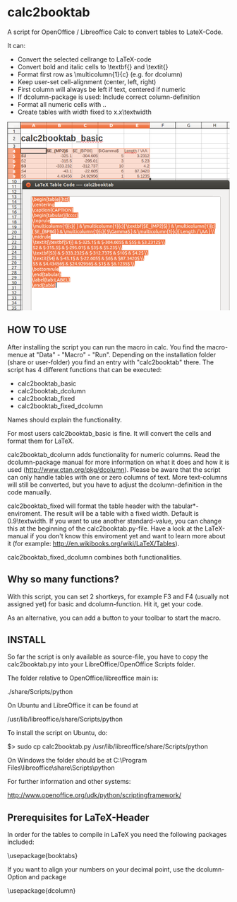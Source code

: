 calc2booktab
============
A script for OpenOffice / Libreoffice Calc to convert tables to LateX-Code.

It can:

- Convert the selected cellrange to LaTeX-code
- Convert bold and italic cells to \\textbf{} and \\textit{}
- Format first row as \\multicolumn{1}{c} (e.g. for dcolumn)
- Keep user-set cell-alignment (center, left, right)
- First column will always be left if text, centered if numeric
- If dcolumn-package is used: Include correct column-definition
- Format all numeric cells with $..$
- Create tables with width fixed to x.x\\textwidth

![image1](imgs/screen2.png)

HOW TO USE
------------
After installing the script you can run the macro in calc. You find the macro-menue at "Data" - "Macro" - "Run". Depending on the installation folder (share or user-folder) you find an entry with "calc2booktab" there. The script has 4 different functions that can be executed:

- calc2booktab\_basic
- calc2booktab\_dcolumn
- calc2booktab\_fixed
- calc2booktab\_fixed\_dcolumn

Names should explain the functionality. 

For most users calc2booktab\_basic is fine. It will convert the cells and format them for LaTeX. 

calc2booktab\_dcolumn adds functionality for numeric columns. Read the dcolumn-package manual for more information on what it does and how it is used (http://www.ctan.org/pkg/dcolumn). Please be aware that the script can only handle tables with one or zero columns of text. More text-columns will still be converted, but you have to adjust the dcolumn-definition in the code manually.

calc2booktab\_fixed will format the table header with the tabular\*-enviroment. The result will be a table with a fixed width. Default is 0.9\textwidth. If you want to use another standard-value, you can change this at the beginning of the calc2booktab.py-file. Have a look at the LaTeX-manual if you don't know this enviroment yet and want to learn more about it (for example: http://en.wikibooks.org/wiki/LaTeX/Tables).

calc2booktab\_fixed\_dcolumn combines both functionalities.

Why so many functions?
-----------------
With this script, you can set 2 shortkeys, for example F3 and F4 (usually not assigned yet) for basic and dcolumn-function. Hit it, get your code. 

As an alternative, you can add a button to your toolbar to start the macro.

INSTALL
-------

So far the script is only available as source-file, you have to copy the calc2booktab.py into your LibreOffice/OpenOffice Scripts folder.

The folder relative to OpenOffice/libreoffice main is:

./share/Scripts/python

On Ubuntu and LibreOffice it can be found at

/usr/lib/libreoffice/share/Scripts/python

To install the script on Ubuntu, do:

$> sudo cp calc2booktab.py /usr/lib/libreoffice/share/Scripts/python

On Windows the folder should be at
C:\Program Files\libreoffice\share\Scripts\python

For further information and other systems:

<http://www.openoffice.org/udk/python/scriptingframework/>

Prerequisites for LaTeX-Header
------------------------------
In order for the tables to compile in LaTeX you need the following packages included:

\usepackage{booktabs}

If you want to align your numbers on your decimal point, use the dcolumn-Option and package

\usepackage{dcolumn}
